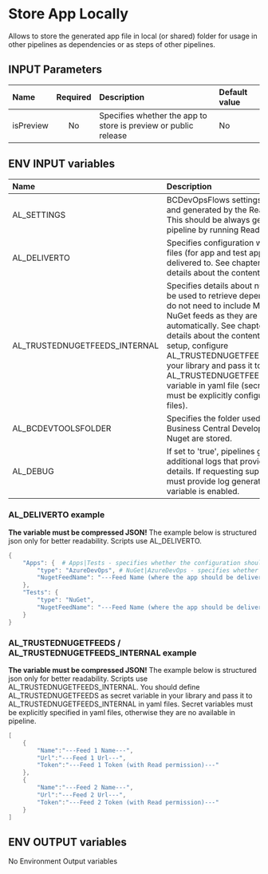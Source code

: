 # Store App Locally

Allows to store the generated app file in local (or shared) folder for usage in other pipelines as dependencies or as steps of other pipelines.

## INPUT Parameters

| Name                  | Required  | Description                                                       | Default value |
| :--                   | :-:       | :--                                                               | :--           |
| isPreview             | No        | Specifies whether the app to store is preview or public release   | No            |

## ENV INPUT variables

| Name                  | Description |
| :--                   | :-- |
| AL_SETTINGS           | BCDevOpsFlows settings as specified and generated by the ReadSettings. This should be always generated by pipeline by running ReadSettings step. |
| AL_DELIVERTO | Specifies configuration where the app files (for app and test app) should be delivered to. See chapter below for details about the content. |
| AL_TRUSTEDNUGETFEEDS_INTERNAL | Specifies details about nuget feeds to be used to retrieve dependencies. You do not need to include Microsoft NuGet feeds as they are included automatically. See chapter below for details about the content. In default setup, configure AL_TRUSTEDNUGETFEEDS variable in your library and pass it to AL_TRUSTEDNUGETFEEDS_INTERNAL variable in yaml file (secret variables must be explicitly configured in yaml files). |
| AL_BCDEVTOOLSFOLDER   | Specifies the folder used where the Business Central Developer Tools from Nuget are stored.   |
| AL_DEBUG | If set to 'true', pipelines generate additional logs that provides better details. If requesting support, you must provide log generated when this variable is enabled. |

### AL_DELIVERTO example

**The variable must be compressed JSON!** The example below is structured json only for better readability. Scripts use AL_DELIVERTO.

```powershell
{
    "Apps": {  # Apps|Tests - specifies whether the configuration should be used for App or Test app file delivery
        "type": "AzureDevOps", # NuGet|AzureDevOps - specifies whether the delivery target is NuGet.org or Azure DevOps
        "NugetFeedName": "---Feed Name (where the app should be delivered to)---"
    },
    "Tests": {
        "type": "NuGet",
        "NugetFeedName": "---Feed Name (where the app should be delivered to)---"
    }
}
```

### AL_TRUSTEDNUGETFEEDS / AL_TRUSTEDNUGETFEEDS_INTERNAL example

**The variable must be compressed JSON!** The example below is structured json only for better readability. Scripts use AL_TRUSTEDNUGETFEEDS_INTERNAL. You should define AL_TRUSTEDNUGETFEEDS as secret variable in your library and pass it to AL_TRUSTEDNUGETFEEDS_INTERNAL in yaml files. Secret variables must be explicitly specified in yaml files, otherwise they are no available in pipeline.

```powershell
[
    {
        "Name":"---Feed 1 Name---",
        "Url":"---Feed 1 Url---",
        "Token":"---Feed 1 Token (with Read permission)---"
    },
    {
        "Name":"---Feed 2 Name---",
        "Url":"---Feed 2 Url---",
        "Token":"---Feed 2 Token (with Read permission)---"
    }
]
```

## ENV OUTPUT variables

No Environment Output variables
